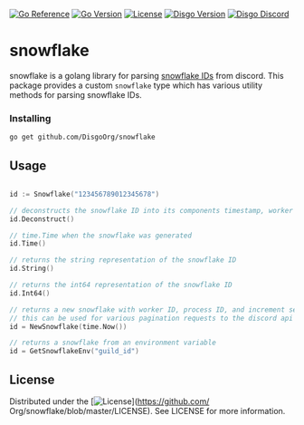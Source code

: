 [![Go Reference](https://pkg.go.dev/badge/github.com/DisgoOrg/snowflake.svg)](https://pkg.go.dev/github.com/DisgoOrg/disgo)
[![Go Version](https://img.shields.io/github/go-mod/go-version/DisgoOrg/snowflake)](https://golang.org/doc/devel/release.html)
[![License](https://img.shields.io/badge/License-Apache%202.0-blue.svg)](https://github.com/DisgoOrg/disgo/blob/master/LICENSE)
[![Disgo Version](https://img.shields.io/github/v/tag/DisgoOrg/snowflake?label=release)](https://github.com/DisgoOrg/snowflake/releases/latest)
[![Disgo Discord](https://discord.com/api/guilds/817327181659111454/widget.png)](https://discord.gg/TewhTfDpvW)

# snowflake

snowflake is a golang library for parsing [snowflake IDs](https://docs.snowflake.com) from discord.
This package provides a custom `snowflake` type which has various utility methods for parsing snowflake IDs.

### Installing

```sh
go get github.com/DisgoOrg/snowflake
```

## Usage

```go

id := Snowflake("123456789012345678")

// deconstructs the snowflake ID into its components timestamp, worker ID, process ID, and increment
id.Deconstruct()

// time.Time when the snowflake was generated
id.Time()

// returns the string representation of the snowflake ID
id.String()

// returns the int64 representation of the snowflake ID
id.Int64()

// returns a new snowflake with worker ID, process ID, and increment set to 0
// this can be used for various pagination requests to the discord api
id = NewSnowflake(time.Now())

// returns a snowflake from an environment variable
id = GetSnowflakeEnv("guild_id")
```

## License

Distributed under the [![License](https://img.shields.io/badge/License-Apache%202.0-blue.svg)](https://github.com/
Org/snowflake/blob/master/LICENSE). See LICENSE for more information.
